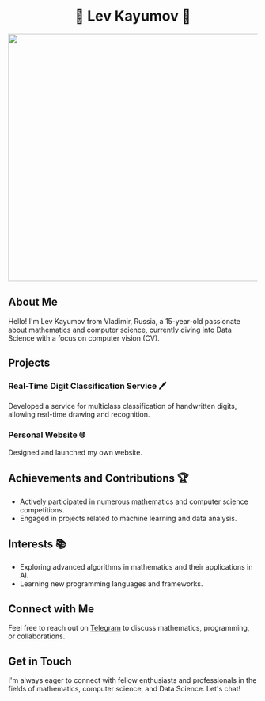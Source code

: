 <div align="center">
  <h1>🌟 Lev Kayumov 🌟</h1>
    <img src="https://i.pinimg.com/originals/64/05/31/6405318ac146473a95bfbdcec2b32943.gif" width="1000" height="500" />
</div>

## About Me

Hello! I'm Lev Kayumov from Vladimir, Russia, a 15-year-old passionate about mathematics and computer science, currently diving into Data Science with a focus on computer vision (CV).

## Projects

### Real-Time Digit Classification Service 🖊️

Developed a service for multiclass classification of handwritten digits, allowing real-time drawing and recognition.

### Personal Website 🌐

Designed and launched my own website.

## Achievements and Contributions 🏆

- Actively participated in numerous mathematics and computer science competitions.
- Engaged in projects related to machine learning and data analysis.

## Interests 📚

- Exploring advanced algorithms in mathematics and their applications in AI.
- Learning new programming languages and frameworks.

## Connect with Me

Feel free to reach out on [Telegram](https://t.me/LevKayumov) to discuss mathematics, programming, or collaborations.

## Get in Touch

I'm always eager to connect with fellow enthusiasts and professionals in the fields of mathematics, computer science, and Data Science. Let's chat!
